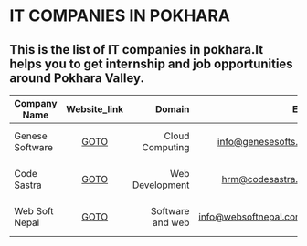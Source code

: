 # IT COMPANIES IN POKHARA
This is the list of IT companies in pokhara.It helps you to get internship and job opportunities around Pokhara Valley.
------
|Company Name|Website_link|Domain|Email|Physical Address|Contact Number|
|----------|:-------------:|------:|------:|---------:|--------:| 
|Genese Software | [GOTO](https://www.genesesofts.com) | Cloud Computing | info@genesesofts.com | Durbarthok Marg, Pokhara |+97761541114| 
|Code Sastra | [GOTO](https://codesastra.com/) | Web Development | hrm@codesastra.com | Phewa Marga ,Pokhara | 061 530625||Yarsa Labs | [GOTO](https://yarsa.io) | Game Development | NA | Upakar Marga, Pokhara 12, Nepal | 061-521916| 
|Web Soft Nepal | [GOTO](http://www.websoftnepal.com.np/) | Software and web | info@websoftnepal.com.np | Srijana Chowk, Pokhara |+977 61 538358| 

